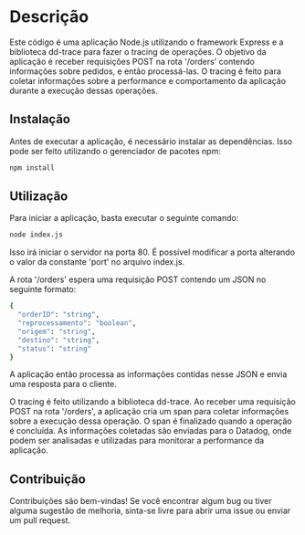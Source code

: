 # Descrição
Este código é uma aplicação Node.js utilizando o framework Express e a biblioteca dd-trace para fazer o tracing de operações. O objetivo da aplicação é receber requisições POST na rota '/orders' contendo informações sobre pedidos, e então processá-las. O tracing é feito para coletar informações sobre a performance e comportamento da aplicação durante a execução dessas operações.

## Instalação
Antes de executar a aplicação, é necessário instalar as dependências. Isso pode ser feito utilizando o gerenciador de pacotes npm:

```bash 
npm install
```

## Utilização
Para iniciar a aplicação, basta executar o seguinte comando:

```bash 
node index.js
```

Isso irá iniciar o servidor na porta 80. É possível modificar a porta alterando o valor da constante 'port' no arquivo index.js.

A rota '/orders' espera uma requisição POST contendo um JSON no seguinte formato:

```bash
{
  "orderID": "string",
  "reprocessamento": "boolean",
  "origem": "string",
  "destino": "string",
  "status": "string"
}
```

A aplicação então processa as informações contidas nesse JSON e envia uma resposta para o cliente.

O tracing é feito utilizando a biblioteca dd-trace. Ao receber uma requisição POST na rota '/orders', a aplicação cria um span para coletar informações sobre a execução dessa operação. O span é finalizado quando a operação é concluída. As informações coletadas são enviadas para o Datadog, onde podem ser analisadas e utilizadas para monitorar a performance da aplicação.

## Contribuição
Contribuições são bem-vindas! Se você encontrar algum bug ou tiver alguma sugestão de melhoria, sinta-se livre para abrir uma issue ou enviar um pull request.
